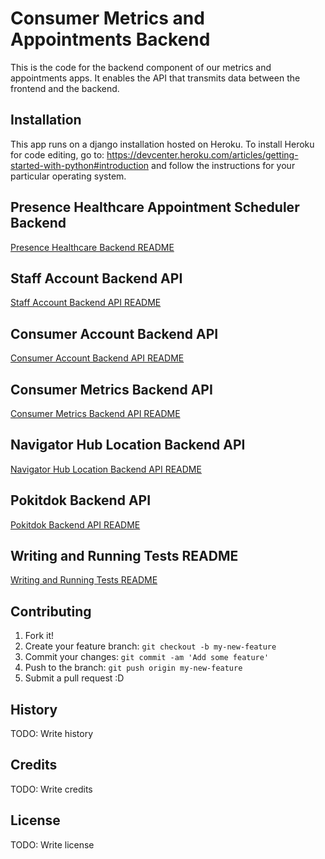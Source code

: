 # Consumer Metrics and Appointments Backend

This is the code for the backend component of our metrics and appointments apps. It enables the API that transmits data between the frontend and the backend.



## Installation

This app runs on a django installation hosted on Heroku. To install Heroku for code editing, go to: https://devcenter.heroku.com/articles/getting-started-with-python#introduction and follow the instructions for your particular operating system.



## Presence Healthcare Appointment Scheduler Backend

[Presence Healthcare Backend README](README_Presence.md)



## Staff Account Backend API

[Staff Account Backend API README](README_Staff_Backend_API.md)


## Consumer Account Backend API

[Consumer Account Backend API README](README_Consumer_Backend_API.md)
    

## Consumer Metrics Backend API

[Consumer Metrics Backend API README](README_Metrics_Backend_API.md)
    

## Navigator Hub Location Backend API

[Navigator Hub Location Backend API README](README_Hub_Location_API.md)


## Pokitdok Backend API

[Pokitdok Backend API README](README_Pokitdok_Backend_API.md)


## Writing and Running Tests README

[Writing and Running Tests README](README_Testing.md)
    
    
## Contributing

1. Fork it!
2. Create your feature branch: `git checkout -b my-new-feature`
3. Commit your changes: `git commit -am 'Add some feature'`
4. Push to the branch: `git push origin my-new-feature`
5. Submit a pull request :D

## History

TODO: Write history

## Credits

TODO: Write credits

## License

TODO: Write license
